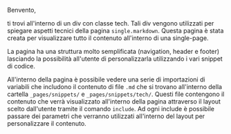 Benvento, 

ti trovi all'interno di un div con classe tech. Tali div vengono utilizzati per spiegare aspetti tecnici della pagina `single.markdown`. Questa pagina è stata creata per visualizzare tutto il contenuto all'interno di una single-page.

La pagina ha una struttura molto semplificata (navigation, header e footer) lasciando la possibilità all'utente di personalizzarla utilizzando i vari snippet di codice.

All'interno della pagina è possibile vedere una serie di importazioni di variabili che includono il contenuto di file `.md` che si trovano all'interno della cartella `_pages/snippets/` e `_pages/snippets/tech/`. Questi file contengono il contenuto che verrà visualizzato all'interno della pagina attraverso il layout scelto dall'utente tramite il comando `include`. Ad ogni include è possibile passare dei parametri che verranno utilizzati all'interno del layout per personalizzare il contenuto.
